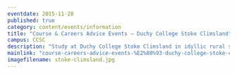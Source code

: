 ```yaml
---
eventdate: 2015-11-28
published: true
category: content/events/information
title: "Course & Careers Advice Events – Duchy College Stoke Climsland"
campus: CCSC
description: "Study at Duchy College Stoke Climsland in idyllic rural surroundings, at one of the leading land..."
mainlink: "course-careers-advice-events-%E2%80%93-duchy-college-stoke-climsland"
imagefilename: stoke-climsland.jpg
---
```

